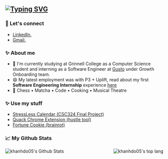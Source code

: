 ## [![Typing SVG](https://readme-typing-svg.demolab.com?font=Inconsolata&weight=500&size=50&duration=4000&pause=100&color=FF75B5&multiline=true&repeat=false&width=1300&height=140&lines=Hi+there+%E2%9C%A8%2C;I'm+Khanh%2C+a+wannabe+tech+chef+and+matcha+girl+%3C3)](https://git.io/typing-svg)

### 🔗 Let's connect

- [LinkedIn.](https://www.linkedin.com/in/khanhphuongdo/)
- [Gmail.](khanhphuongdo28@gmail.com)

### ✨ About me

- 🔭 I'm currently studying at Grinnell College as a Computer Science student and interning as a Software Engineer at [Gusto](https://gusto.com/) under Growth Onboarding team.
- 😄 My latest employment was with P3 + Uplift, read about my first **Software Engineering Internship** experience [here](https://www.upliftdelivery.com/post/budding-debuggers-share-their-2024-internship-experience)
- 🐰 Chess • Matcha • Code • Cooking • Musical Theatre

### ✨ Use my stuff

- [StressLess Calendar (CSC324 Final Project)](https://stressless-frontend.onrender.com/)
- [Quack Chrome Extension (hustle tool)](https://chromewebstore.google.com/detail/quack/kbbkbaoiaeccjdbkcjngdfgphfeolcfj)
- [Fortune Cookie (brainrot)](https://fortune-cookie-ij67.onrender.com/)
  
### 📈 My Github Stats

<div style="display: flex; justify-content: space-between;">
  <img src="https://github-readme-stats-khanhdo05s-projects.vercel.app/api?username=khanhdo05&show_icons=true&theme=panda" alt="khanhdo05's Github Stats" />
  <img src="https://github-readme-stats.vercel.app/api/top-langs/?username=khanhdo05&langs_count=10&hide_progress=true" alt="khanhdo05's top lang" />
</div>
